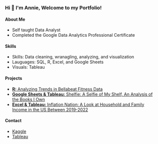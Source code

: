 ### Hi 👋 I'm Annie, Welcome to my Portfolio!

#### About Me 
- Self taught Data Analyst 
- Completed the Google Data Analytics Professional Certificate

#### Skills  
- Skills: Data cleaning, wranagling, analyzing, and visualization
- Lauguages: SQL, R, Excel, and Google Sheets
- Visuals: Tableau

#### Projects
- [**R:** Analyzing Trends in Bellabeat Fitness Data](https://www.kaggle.com/code/anniesanders/bellabeat-case-study)
- [**Google Sheets & Tableau:** Shelfie: A Selfie of My Shelf, An Analysis of the Books I Own](https://public.tableau.com/app/profile/annie.sanders2543/viz/Shelfie/Dashboard1) 
- [**Excel & Tableau:** Inflation Nation: A Look at Household and Family Income in the US Between 2019-2022](https://public.tableau.com/app/profile/annie.sanders2543/viz/InflationNation/CII)

#### Contact 
- [Kaggle](https://www.kaggle.com/anniesanders)
- [Tableau](https://public.tableau.com/app/profile/annie.sanders2543)


